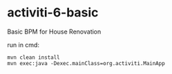 # activiti-6-basic
Basic BPM for House Renovation

run in cmd:

```
mvn clean install
mvn exec:java -Dexec.mainClass=org.activiti.MainApp
```
